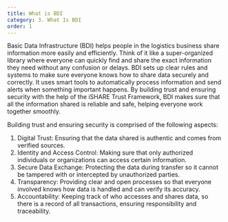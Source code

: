 ```yaml
---
title: What is BDI
category: 3. What Is BDI
order: 1
---
```


Basic Data Infrastructure (BDI) helps people in the logistics business share information more easily and efficiently. Think of it like a super-organized library where everyone can quickly find and share the exact information they need without any confusion or delays. BDI sets up clear rules and systems to make sure everyone knows how to share data securely and correctly. It uses smart tools to automatically process information and send alerts when something important happens. By building trust and ensuring security with the help of the iSHARE Trust Framework, BDI makes sure that all the information shared is reliable and safe, helping everyone work together smoothly.

Building trust and ensuring security is comprised of the following aspects:

1. Digital Trust: Ensuring that the data shared is authentic and comes from verified sources.
1. Identity and Access Control: Making sure that only authorized individuals or organizations can access certain information.
1. Secure Data Exchange: Protecting the data during transfer so it cannot be tampered with or intercepted by unauthorized parties.
1. Transparency: Providing clear and open processes so that everyone involved knows how data is handled and can verify its accuracy.
1. Accountability: Keeping track of who accesses and shares data, so there is a record of all transactions, ensuring responsibility and traceability.
